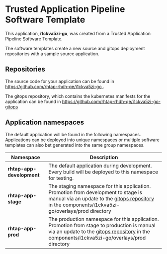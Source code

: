 # Trusted Application Pipeline Software Template

This application, **i1ckva5zi-go**, was created from a Trusted Application Pipeline Software Template.

The software templates create a new source and gitops deployment repositories with a sample source application. 

## Repositories

The source code for your application can be found in [https://github.com/rhtap-rhdh-qe/i1ckva5zi-go ](https://github.com/rhtap-rhdh-qe/i1ckva5zi-go ).
 
The gitops repository, which contains the kubernetes manifests for the application can be found in 
[https://github.com/rhtap-rhdh-qe/i1ckva5zi-go-gitops ](https://github.com/rhtap-rhdh-qe/i1ckva5zi-go-gitops ) 

## Application namespaces 

The default application will be found in the following namespaces. Applications can be deployed into unique namespaces or multiple software templates can also bet generated into the same group namespaces.  

|  Namespace   |  Description   |  
| -------- | -------- |   
| **rhtap-app-development** | The default application during development. Every build will be deployed to this namespace for testing. | 
| **rhtap-app-stage** | The staging namespace for this application. Promotion from development to stage is manual via an update to the [gitops repository](https://github.com/rhtap-rhdh-qe/i1ckva5zi-go-gitops ) in the components/i1ckva5zi-go/overlays/prod directory |  
| **rhtap-app-prod** | The production namespace for this application. Promotion from stage to production is manual via an update to the [gitops repository](https://github.com/rhtap-rhdh-qe/i1ckva5zi-go-gitops ) in the components/i1ckva5zi-go/overlays/prod directory | 